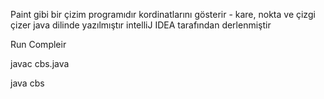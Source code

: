 Paint gibi bir çizim programıdır kordinatlarını gösterir - kare, nokta ve çizgi çizer java dilinde yazılmıştır intelliJ IDEA tarafından derlenmiştir

Run Compleir 
 
 javac cbs.java
 
 java cbs
